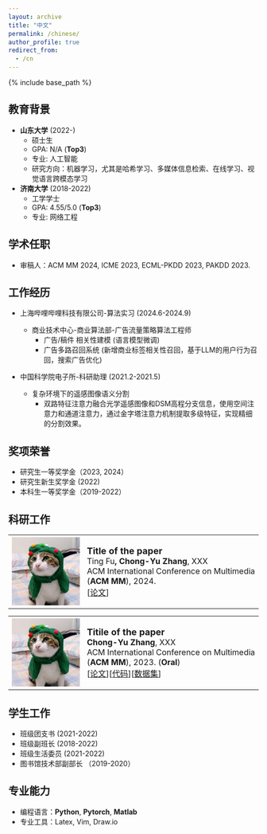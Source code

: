 ```yaml
---
layout: archive
title: "中文"
permalink: /chinese/
author_profile: true
redirect_from:
  - /cn
---
```


{% include base_path %}



教育背景
------
* <strong>山东大学</strong> (2022-)
  * 硕士生
  * GPA: N/A (<strong>Top3</strong>)
  * 专业: 人工智能
  * 研究方向：机器学习，尤其是哈希学习、多媒体信息检索、在线学习、视觉语言跨模态学习
* <strong>济南大学</strong> (2018-2022)
  * 工学学士
  * GPA: 4.55/5.0 (<strong>Top3</strong>)
  * 专业: 网络工程



学术任职
------
* 审稿人：ACM MM 2024, ICME 2023, ECML-PKDD 2023, PAKDD 2023.


工作经历
-----
* 上海哔哩哔哩科技有限公司-算法实习 (2024.6-2024.9)
  * 商业技术中心-商业算法部-广告流量策略算法工程师
    * 广告/稿件 相关性建模 (语言模型微调)
    * 广告多路召回系统 (新增商业标签相关性召回，基于LLM的用户行为召回，搜索广告优化)

* 中国科学院电子所-科研助理 (2021.2-2021.5)
  * 复杂环境下的遥感图像语义分割
    * 双路特征注意力融合光学遥感图像和DSM高程分支信息，使用空间注意力和通道注意力，通过金字塔注意力机制提取多级特征，实现精细的分割效果。


奖项荣誉
------
<!-- * XXX社会奖学金 (2024)-->
* 研究生一等奖学金（2023, 2024）
* 研究生新生奖学金 (2022)
* 本科生一等奖学金（2019-2022）




科研工作
------
<table style="width:100%">
  <tr>
    <th width="30%">
      <img src="../images/miaomiao.png" width="350"/>
    </th>
    <th style="text-align:left" width="70%">
            <span style="font-size:18px">Title of the paper</span><br>
            <span style="font-size:16px"><span style="font-weight:normal">Ting Fu</span>, Chong-Yu Zhang<span style="font-weight:normal">, XXX</span></span><br>
            <span style="font-weight:normal;font-size:16px">ACM International Conference on Multimedia (<strong>ACM MM</strong>), 2024.</span><br>
            <span style="font-weight:normal;font-size:16px">[<a href="#">论文</a>]</span>
    </th>
  </tr> 
</table>


<table style="width:100%">
  <tr>
    <th width="30%">
      <img src="../images/miaomiao.png" width="350"/>
    </th>
    <th style="text-align:left" width="70%">
            <span style="font-size:18px">Titile of the paper</span><br>
            <span style="font-size:16px">Chong-Yu Zhang<span style="font-weight:normal">, XXX</span></span><br>
            <span style="font-weight:normal;font-size:16px">ACM International Conference on Multimedia (<strong>ACM MM</strong>), 2023. (<strong>Oral</strong>)</span><br>
            <span style="font-weight:normal;font-size:16px"> [<a href="#">论文</a>][<a href="#">代码</a>][<a href="#">数据集</a>]</span>
    </th>
  </tr> 
</table>


学生工作
------
* 班级团支书 (2021-2022)
* 班级副班长 (2018-2022)
* 班级生活委员 (2021-2022)
* 图书馆技术部副部长 （2019-2020）


专业能力
------
* 编程语言：**Python**, **Pytorch**, **Matlab**
* 专业工具：Latex, Vim, Draw.io
